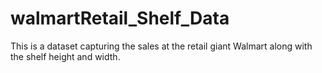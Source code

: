 # walmartRetail_Shelf_Data
This is a dataset capturing the sales at the retail giant Walmart along with the shelf height and width.

